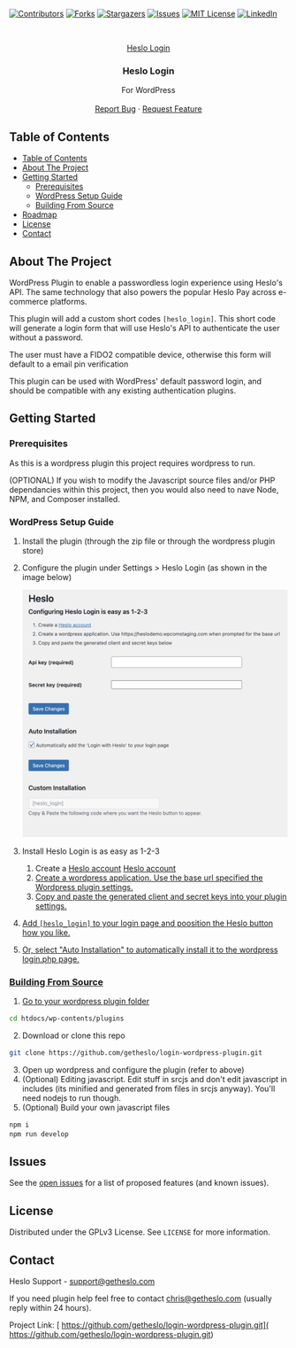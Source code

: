 [![Contributors][contributors-shield]][contributors-url]
[![Forks][forks-shield]][forks-url]
[![Stargazers][stars-shield]][stars-url]
[![Issues][issues-shield]][issues-url]
[![MIT License][license-shield]][license-url]
[![LinkedIn][linkedin-shield]][linkedin-url]

<!-- PROJECT LOGO -->
<br />
<p align="center">
  <a href="https://getheslo.io">
    Heslo Login
  </a>

  <h3 align="center">Heslo Login</h3>

  <p align="center">
    For WordPress
    <br />
    <br />
    <a href=" https://github.com/getheslo/login-wordpress-plugin.git/issues">Report Bug</a>
    ·
    <a href=" https://github.com/getheslo/login-wordpress-plugin.git/issues">Request Feature</a>
  </p>
</p>

<!-- TABLE OF CONTENTS -->

## Table of Contents

- [Table of Contents](#table-of-contents)
- [About The Project](#about-the-project)
- [Getting Started](#getting-started)
  - [Prerequisites](#prerequisites)
  - [WordPress Setup Guide](#wordpress-setup-guide)
  - [Building From Source](#building-from-source)
- [Roadmap](#roadmap)
- [License](#license)
- [Contact](#contact)


## About The Project

WordPress Plugin to enable a passwordless login experience using Heslo's API. The same technology that also powers the popular Heslo Pay across e-commerce platforms.

This plugin will add a custom short codes `[heslo_login]`. This short code will generate a login form that will use Heslo's API to authenticate the user without a password.

The user must have a FIDO2 compatible device, otherwise this form will default to a email pin verification

This plugin can be used with WordPress' default password login, and should be compatible with any existing authentication plugins.

<!-- GETTING STARTED -->

## Getting Started

### Prerequisites

As this is a wordpress plugin this project requires wordpress to run.

(OPTIONAL) If you wish to modify the Javascript source files and/or PHP dependancies within this project, then you would also need to nave Node, NPM, and Composer installed.

### WordPress Setup Guide

1. Install the plugin (through the zip file or through the wordpress plugin store)
2. Configure the plugin under Settings > Heslo Login (as shown in the image below)

   ![Settings](img/settings.png)

3. Install Heslo Login is as easy as 1-2-3

      1. Create a [Heslo account](https://dashboard.getheslo.com) <a href='https://dashboard.getheslo.com' target='_blank'>Heslo account
      2. Create a wordpress application. Use the base url specified the Wordpress plugin settings.</li>
      3. Copy and paste the generated client and secret keys into your plugin settings.



4. Add `[heslo_login]` to your login page and poosition the Heslo button how you like.
5. Or, select "Auto Installation" to automatically install it to the wordpress login.php page.

### Building From Source

1. Go to your wordpress plugin folder

```sh
cd htdocs/wp-contents/plugins
```

2. Download or clone this repo

```sh
git clone https://github.com/getheslo/login-wordpress-plugin.git
```

3. Open up wordpress and configure the plugin (refer to above)
4. (Optional) Editing javascript. Edit stuff in srcjs and don't edit javascript in includes (its minified and generated from files in srcjs anyway). You'll need nodejs to run though.
5. (Optional) Build your own javascript files

```sh
npm i
npm run develop
```

<!-- Issues -->

## Issues

See the [open issues]( https://github.com/getheslo/login-wordpress-plugin.git/issues) for a list of proposed features (and known issues).

<!-- LICENSE -->

## License

Distributed under the GPLv3 License. See `LICENSE` for more information.

<!-- CONTACT -->

## Contact

Heslo Support - support@getheslo.com

If you need plugin help feel free to contact chris@getheslo.com (usually reply within 24 hours).

Project Link: [ https://github.com/getheslo/login-wordpress-plugin.git]( https://github.com/getheslo/login-wordpress-plugin.git)


<!-- MARKDOWN LINKS & IMAGES -->
<!-- https://www.markdownguide.org/basic-syntax/#reference-style-links -->

[contributors-shield]: https://img.shields.io/github/contributors/loginid1/loginid-directweb.svg?style=flat-square
[contributors-url]:  https://github.com/getheslo/login-wordpress-plugin.git/graphs/contributors
[forks-shield]: https://img.shields.io/github/forks/loginid1/loginid-directweb.svg?style=flat-square
[forks-url]:  https://github.com/getheslo/login-wordpress-plugin.git/network/members
[stars-shield]: https://img.shields.io/github/stars/loginid1/loginid-directweb.svg?style=flat-square
[stars-url]:  https://github.com/getheslo/login-wordpress-plugin.git/stargazers
[issues-shield]: https://img.shields.io/github/issues/loginid1/loginid-directweb.svg?style=flat-square
[issues-url]:  https://github.com/getheslo/login-wordpress-plugin.git/issues
[license-shield]: https://img.shields.io/github/license/loginid1/loginid-directweb.svg?style=flat-square
[license-url]:  https://github.com/getheslo/login-wordpress-plugin.git/blob/master/LICENSE
[linkedin-shield]: https://img.shields.io/badge/-LinkedIn-black.svg?style=flat-square&logo=linkedin&colorB=555
[linkedin-url]: https://linkedin.com/in/loginid
[product-screenshot]: images/screenshot.png
